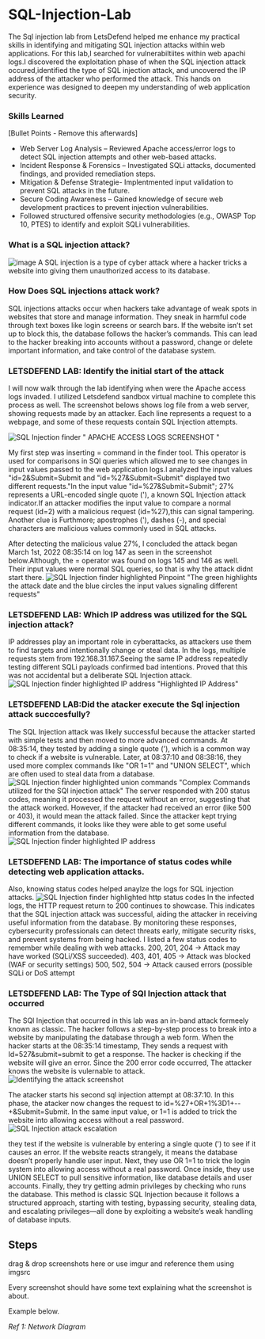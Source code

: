# SQL-Injection-Lab




The Sql injection lab from LetsDefend helped me enhance my practical skills in identifying and mitigating SQL injection attacks within web applications. For this lab,I searched for vulnerabiltiites within web apachi logs.I discovered the exploitation phase of when the SQL injection attack occured,identified the type of SQL injection attack, and uncovered the IP address of the attacker who performed the attack. This hands on experience was designed to deepen my understanding of web application security. 


### Skills Learned
[Bullet Points - Remove this afterwards]

- Web Server Log Analysis – Reviewed Apache access/error logs to detect SQL injection attempts and other web-based attacks.
- Incident Response & Forensics – Investigated SQLi attacks, documented findings, and provided remediation steps.
- Mitigation & Defense Strategie- Implentmented input validation to prevent SQL attacks in the future. 
- Secure Coding Awareness – Gained knowledge of secure web development practices to prevent injection vulnerabilities.
- Followed structured offensive security methodologies (e.g., OWASP Top 10, PTES) to identify and exploit SQLi vulnerabilities.

### What is a SQL injection attack?
![image](https://github.com/user-attachments/assets/ec6fde7a-d68d-4a69-9e1c-e35676c119a7)
A SQL injection is a type of cyber attack where a hacker tricks a website into giving them unauthorized access to its database.
 
### How Does SQL injections attack work?
SQL injections attacks occur when hackers take advantage of weak spots in websites that store and manage information. They sneak in harmful code through text boxes like login screens or search bars. If the website isn’t set up to block this, the database follows the hacker’s commands. This can lead to the hacker breaking into accounts without a password, change or delete important information, and take control of the database system.

### LETSDEFEND LAB: Identify the initial start of the attack
I will now walk through the lab identifying when were the Apache access logs invaded. I utilized Letsdefend sandbox virtual machine to complete this process as well. The screenshot belows shows log file from a web server, showing requests made by an attacker. Each line represents a request to a webpage, and some of these requests contain SQL Injection attempts.


![SQL Injection finder](https://github.com/user-attachments/assets/c676df15-14ac-4326-8e9f-a78cbcce972e)
 " APACHE ACCESS LOGS SCREENSHOT " 
 
My first step was inserting = command in the finder tool. This operator is used for comparisons in SQl queries which allowed me to see changes in input values passed to the web application logs.I analyzed the input values "id=2&Submit=Submit and "id=%27&Submit=Submit" displayed two different requests."In the input value "id=%27&Submit=Submit"; 27% represents a URL-encoded single quote ('), a known SQL Injection attack indicator.If an attacker modifies the input value to compare a normal request (id=2) with a malicious request (id=%27),this can signal tampering. Another clue is 
Furthmore; apostrophes ('), dashes (-), and special characters are malicious values commonly used in SQL attacks. 

After detecting the malicious value 27%, I concluded the attack began March 1st, 2022 08:35:14 on log 147 as seen in the screenshot below.Although, the = operator was found on logs 145 and 146 as well. Their input values were normal SQL queries, so that is why the attack didnt start there. 
![SQL Injection finder highlighted Pinpoint ](https://github.com/user-attachments/assets/02b7726e-6c99-4f97-b5ac-c610b3e0fb62)
"The green highlights the attack date and the blue circles the input values signaling different requests"

### LETSDEFEND LAB: Which IP address was utilized for the SQL injection attack? 
IP addresses play an important role in cyberattacks, as attackers use them to find targets and intentionally change or steal data.
In the logs, multiple requests stem from 192.168.31.167.Seeing the same IP address repeatedly testing different SQLi payloads confirmed bad intentions. 
Proved that this was not accidental but a deliberate SQL Injection attack.
![SQL Injection finder highlighted IP address](https://github.com/user-attachments/assets/2ec21b6e-478b-4c8d-a451-6dc23f213e5d)
"Highlighted IP Address"
### LETSDEFEND LAB:Did the atacker execute the Sql injection attack succcesfully?
The SQL Injection attack was likely successful because the attacker started with simple tests and then moved to more advanced commands. At 08:35:14, they tested by adding a single quote ('), which is a common way to check if a website is vulnerable. Later, at 08:37:10 and 08:38:16, they used more complex commands like "OR 1=1" and "UNION SELECT", which are often used to steal data from a database.![SQL Injection finder highlighted union commands](https://github.com/user-attachments/assets/b2071f5c-53cc-4540-b7a9-70d4c2778fe2)
"Complex Commands utilized for the SQl injection attack"
 The server responded with 200 status codes, meaning it processed the request without an error, suggesting that the attack worked. However, if the attacker had received an error (like 500 or 403), it would mean the attack failed. Since the attacker kept trying different commands, it looks like they were able to get some useful information from the database.
![SQL Injection finder highlighted IP address](https://github.com/user-attachments/assets/697e01f9-e108-42f9-9ecf-cd08698522d8)

### LETSDEFEND LAB: The importance of status codes while detecting web application attacks. 
Also, knowing status codes helped anaylze the logs for SQL injection attacks. 
![SQL Injection finder highlighted http status codes](https://github.com/user-attachments/assets/31d3ce7c-b359-4368-a379-b6f20ab61795)
In the infected logs, the HTTP request return to 200 continues to showcase.
This indicates that the SQL injection attack was successful, aiding the attacker in receiving useful information from the database. 
By monitoring these responses, cybersecurity professionals can detect threats early, mitigate security risks, and prevent systems from being hacked.
I listed a few status codes to remember while dealing with web attacks. 
200, 201, 204 → Attack may have worked (SQLi/XSS succeeded).
403, 401, 405 → Attack was blocked (WAF or security settings)
 500, 502, 504 → Attack caused errors (possible SQLi or DoS attempt

### LETSDEFEND LAB: The Type of SQl Injection attack that occurred
The SQl Injection that occurred in this lab was an in-band attack formeely known as classic.
The hacker follows a step-by-step process to break into a website by manipulating the database through a web form. When the hacker starts at the 08:35:14 timestamp, They sends a request with Id=527&submit=submit to get a response. The hacker is checking if the website will give an error. Since the 200 error code occurred, The attacker knows the website is vulernable to attack. 
![Identifying the attack screenshot ](https://github.com/user-attachments/assets/192239b5-befa-44be-bf4b-2424aaf56811)

The atacker starts his second sql injection attempt at 08:37:10. In this phase, the atacker now changes the request to id=%27+OR+1%3D1+--+&Submit=Submit. In the same input value, or 1=1 is added to trick the website into allowing access without a real password. 
![SQL Injection attack escalation ](https://github.com/user-attachments/assets/11f2363c-7220-4a95-a69a-043a13eb579a)

they test if the website is vulnerable by entering a single quote (') to see if it causes an error. If the website reacts strangely, it means the database doesn’t properly handle user input. Next, they use OR 1=1 to trick the login system into allowing access without a real password. Once inside, they use UNION SELECT to pull sensitive information, like database details and user accounts. Finally, they try getting admin privileges by checking who runs the database. This method is classic SQL Injection because it follows a structured approach, starting with testing, bypassing security, stealing data, and escalating privileges—all done by exploiting a website’s weak handling of database inputs.


 





## Steps
drag & drop screenshots here or use imgur and reference them using imgsrc

Every screenshot should have some text explaining what the screenshot is about.

Example below.

*Ref 1: Network Diagram*
